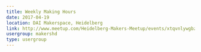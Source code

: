 ```yaml
---
title: Weekly Making Hours
date: 2017-04-19
location: DAI Makerspace, Heidelberg
link: http://www.meetup.com/Heidelberg-Makers-Meetup/events/xtqvnlywgbzb/
usergroup: makershd
type: usergroup
---
```

